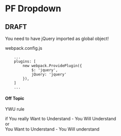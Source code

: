 PF Dropdown
===========


DRAFT
-----


You need to have jQuery imported as global object!

webpack.config.js
```
    ...
    plugins: [
        new webpack.ProvidePlugin({
            $: 'jquery',
            jQuery: 'jquery'
        }),
    ]
    ...
```

#### Off Topic

YWU rule

if You really Want to Understand - You Will Understand<br>
or<br>
You Want to Understand - You Will understand